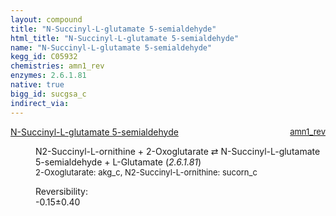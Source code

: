 ```yaml
---
layout: compound
title: "N-Succinyl-L-glutamate 5-semialdehyde"
html_title: "N-Succinyl-L-glutamate 5-semialdehyde"
name: "N-Succinyl-L-glutamate 5-semialdehyde"
kegg_id: C05932
chemistries: amn1_rev
enzymes: 2.6.1.81
native: true
bigg_id: sucgsa_c
indirect_via:
---
```

<dl><dt class="rs-product"><a class="link-dark" data-bs-html="true" data-bs-title="KEGG: C05932" data-bs-toggle="tooltip" href="{{ site.url }}{{ site.baseurl }}/compounds/C05932">N-Succinyl-L-glutamate 5-semialdehyde</a><span style="float: right; max-width: 40%"><a class="link-dark opacity-50" href="{{ site.url }}{{ site.baseurl }}/chemistries/amn1_rev" style="font-size: small; word-wrap: anywhere;">amn1_rev</a></span></dt><dd><p>N2-Succinyl-L-ornithine + 2-Oxoglutarate ⇄ N-Succinyl-L-glutamate 5-semialdehyde + L-Glutamate (<i>2.6.1.81</i>)<br/><span style="font-size: small;"><span data-bs-html="true" data-bs-title="KEGG: C00026" data-bs-toggle="tooltip">2-Oxoglutarate</span>: akg_c, <span data-bs-html="true" data-bs-title="KEGG: C03415" data-bs-toggle="tooltip">N2-Succinyl-L-ornithine</span>: sucorn_c</span><br/><div class="reversibility_info">Reversibility: <div class="progress" style="flex-direction: row-reverse;"><div aria-valuemax="10" aria-valuemin="0" aria-valuenow="-0.15457030585369363" class="progress-bar bg-success" role="progressbar" style="width: 1.55%"></div><div aria-valuemax="10" aria-valuemin="0" aria-valuenow="-0.15457030585369363" class="progress-bar bg-warning" role="progressbar" style="width: 4.01%"></div></div><span>-0.15±0.40</span><div class="progress"><div aria-valuemax="10" aria-valuemin="0" aria-valuenow="-0.15457030585369363" class="progress-bar bg-danger" role="progressbar" style="width: 0%"></div></div></div></p><dl></dl></dd></dl>